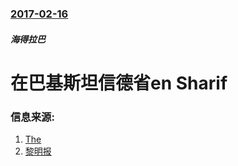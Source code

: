 ### [2017-02-16](/zh/news/2017/02/16/index.md)

##### 海得拉巴
# 在巴基斯坦信德省en Sharif 




### 信息来源:

1. [The](https://www.thenews.com.pk/latest/186748-Several-injured-in-Sehwan-Sharif-explosion#)
2. [黎明报](http://www.dawn.com/news/1315136/at-least-10-dead-as-bomb-rips-through-lal-shahbaz-shrine-in-sehwan-sindh)

